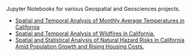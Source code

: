 Jupyter Notebooks for various Geospatial and Geosciences projects.
- [Spatial and Temporal Analysis of Monthly Average Temperatures in California](https://github.com/dpoonam/AI-ML-DataScience/blob/main/GeoScience/notebooks/California_Temperature_Spatial_Temporal_Analysis.ipynb)
- [Spatial and Temporal Analysis of Wildfires in California.](https://github.com/dpoonam/AI-ML-DataScience/blob/main/GeoScience/notebooks/California_Wildfire_Analysis.ipynb)
- [Spatial and Statistical Analysis of Natural Hazard Risks in California Amid Population Growth and Rising Housing Costs.](https://github.com/dpoonam/AI-ML-DataScience/blob/main/GeoScience/notebooks/California_NaturalHazards_Analysis.ipynb)
